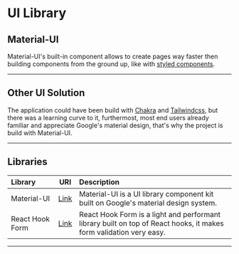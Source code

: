 # UI Library

## Material-UI

Material-UI's built-in component allows to create pages way faster then building components from the ground up, like with [styled components](https://styled-components.com/).

<hr/>

## Other UI Solution

The application could have been build with [Chakra](https://chakra-ui.com/docs/getting-started) and [Tailwindcss](https://tailwindcss.com/), but there was a learning curve to it, furthermost, most end users already familiar and appreciate Google's material design, that's why the project is build with Material-UI.

<hr/>

## Libraries

| Library         |                 URI                  | Description                                                                                                        |
| :-------------- | :----------------------------------: | :----------------------------------------------------------------------------------------------------------------- |
| Material-UI     |   [Link](https://material-ui.com/)   | Material-UI is a UI library component kit built on Google's material design system.                                |
| React Hook Form | [Link](https://react-hook-form.com/) | React Hook Form is a light and performant library built on top of React hooks, it makes form validation very easy. |

<hr/>

